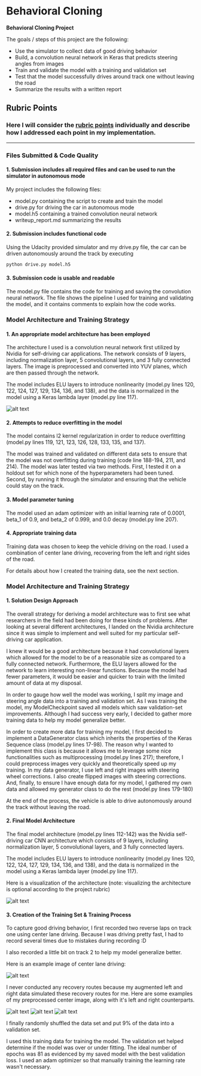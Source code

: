 # **Behavioral Cloning** 

**Behavioral Cloning Project**

The goals / steps of this project are the following:
* Use the simulator to collect data of good driving behavior
* Build, a convolution neural network in Keras that predicts steering angles from images
* Train and validate the model with a training and validation set
* Test that the model successfully drives around track one without leaving the road
* Summarize the results with a written report


[//]: # (Image References)

[image1]: ./examples/cnn-architecture-nvidia.png "Model Visualization"
[image2]: ./examples/RGB_image.jpg "Original Image"
[image3]: ./examples/YUV_image.png "YUV Image"
[image4]: ./examples/YUV_image_flipped.png "Flipped YUV Image"
[image5]: ./examples/YUV_image_flipped_blurred.png "Flipped & Blurred YUV Image - Left"
[image6]: ./examples/YUV_image_flipped_blurred_cropped.png "Flipped, Blurred & Cropped YUV Image"
[image7]: ./examples/YUV_image_flipped_blurred_cropped_resized.png "Flipped, Blurred, Cropped, & Resized YUV Image (Final Result)"
[image8]: ./examples/Final_result_left_flpped.png "Final Result - Left & Flipped"
[image9]: ./examples/Final_result_right_flipped.png "Final Result - Right & Flipped"

## Rubric Points
### Here I will consider the [rubric points](https://review.udacity.com/#!/rubrics/432/view) individually and describe how I addressed each point in my implementation.  

---
### Files Submitted & Code Quality

#### 1. Submission includes all required files and can be used to run the simulator in autonomous mode

My project includes the following files:
* model.py containing the script to create and train the model
* drive.py for driving the car in autonomous mode
* model.h5 containing a trained convolution neural network 
* writeup_report.md summarizing the results

#### 2. Submission includes functional code
Using the Udacity provided simulator and my drive.py file, the car can be driven autonomously around the track by executing 
```sh
python drive.py model.h5
```

#### 3. Submission code is usable and readable

The model.py file contains the code for training and saving the convolution neural network. The file shows the pipeline I used for training and validating the model, and it contains comments to explain how the code works.

### Model Architecture and Training Strategy

#### 1. An appropriate model architecture has been employed

The architecture I used is a convolution neural network first utilized by Nvidia for self-driving car applications.  The network consists of 9 layers, including normalization layer, 5 convolutional layers, and 3 fully connected layers.  The image is preprocessed and converted into YUV planes, which are then passed through the network.

The model includes ELU layers to introduce nonlinearity (model.py lines 120, 122, 124, 127, 129, 134, 136, and 138), and the data is normalized in the model using a Keras lambda layer (model.py line 117). 

![alt text][image1]

#### 2. Attempts to reduce overfitting in the model

The model contains l2 kernel regularization in order to reduce overfitting (model.py lines 119, 121, 123, 126, 128, 133, 135, and 137). 

The model was trained and validated on different data sets to ensure that the model was not overfitting during training (code line 188-194, 211, and 214). The model was later tested via two methods. First, I tested it on a holdout set for which none of the hyperparameters had been tuned. Second, by running it through the simulator and ensuring that the vehicle could stay on the track.

#### 3. Model parameter tuning

The model used an adam optimizer with an initial learning rate of 0.0001, beta_1 of 0.9, and beta_2 of 0.999, and 0.0 decay (model.py line 207).

#### 4. Appropriate training data

Training data was chosen to keep the vehicle driving on the road. I used a combination of center lane driving, recovering from the left and right sides of the road.

For details about how I created the training data, see the next section. 

### Model Architecture and Training Strategy

#### 1. Solution Design Approach

The overall strategy for deriving a model architecture was to first see what researchers in the field had been doing for these kinds of problems.  After looking at several different architectures, I landed on the Nvidia architecture since it was simple to implement and well suited for my particular self-driving car application.

I knew it would be a good architecture because it had convolutional layers which allowed for the model to be of a reasonable size as compared to a fully connected network.  Furthermore, the ELU layers allowed for the network to learn interesting non-linear functions.  Because the model had fewer parameters, it would be easier and quicker to train with the limited amount of data at my disposal.

In order to gauge how well the model was working, I split my image and steering angle data into a training and validation set.  As I was training the model, my ModelCheckpoint saved all models which saw validation-set improvements. Although I had success very early, I decided to gather more training data to help my model generalize better.

In order to create more data for training my model, I first decided to implement a DataGenerator class which inherits the properties of the Keras Sequence class (model.py lines 17-98).  The reason why I wanted to implement this class is because it allows me to leverage some nice functionalities such as multiprocessing (model.py lines 217); therefore, I could preprocess images very quickly and theoretically speed up my training.  In my data generator, I use left and right images with steering wheel corrections.  I also create flipped images with steering corrections.  And, finally, to ensure I have enough data for my model, I gathered my own data and allowed my generator class to do the rest (model.py lines 179-180)

At the end of the process, the vehicle is able to drive autonomously around the track without leaving the road.

#### 2. Final Model Architecture

The final model architecture (model.py lines 112-142) was the Nvidia self-driving car CNN architecture which consists of 9 layers, including normalization layer, 5 convolutional layers, and 3 fully connected layers.

The model includes ELU layers to introduce nonlinearity (model.py lines 120, 122, 124, 127, 129, 134, 136, and 138), and the data is normalized in the model using a Keras lambda layer (model.py line 117). 

Here is a visualization of the architecture (note: visualizing the architecture is optional according to the project rubric)

![alt text][image1]

#### 3. Creation of the Training Set & Training Process

To capture good driving behavior, I first recorded two reverse laps on track one using center lane driving. Because I was driving pretty fast, I had to record several times due to mistakes during recording :D 

I also recorded a little bit on track 2 to help my model generalize better.

Here is an example image of center lane driving:

![alt text][image2]

I never conducted any recovery routes because my augmented left and right data simulated these recovery routes for me.  Here are some examples of my preprocessed center image, along with it's left and right counterparts.

![alt text][image7]
![alt text][image8]
![alt text][image9]

I finally randomly shuffled the data set and put 9% of the data into a validation set. 

I used this training data for training the model. The validation set helped determine if the model was over or under fitting. The ideal number of epochs was 81 as evidenced by my saved model with the best validation loss. I used an adam optimizer so that manually training the learning rate wasn't necessary.
